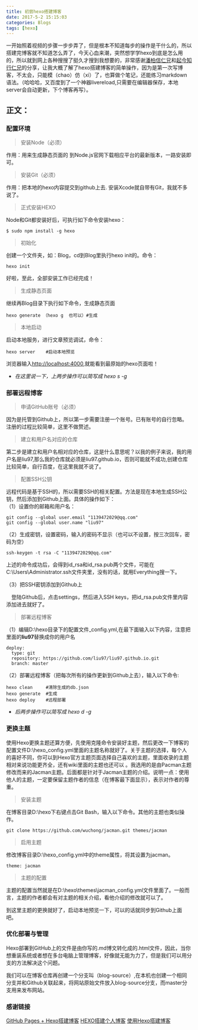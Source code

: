 ```yaml
---
title: 初尝hexo搭建博客
date: 2017-5-2 15:15:03
categories: Blogs
tags: [hexo]
---
```

一开始照着视频的步骤一步步弄了，但是根本不知道每步的操作是干什么的，所以搭建完博客就不知道怎么弄了，今天心血来潮，突然想学学hexo到底是怎么用的，所以就到网上各种搜搜了挺久才搜到我想要的，非常感谢[潘柏信仁兄](http://baixin.io/2015/08/HEXO%E6%90%AD%E5%BB%BA%E4%B8%AA%E4%BA%BA%E5%8D%9A%E5%AE%A2/)和[起今知行仁兄](http://qjzhixing.com/2015/08/24/)的分享，让我大概了解了hexo搭建博客的简单操作，因为是第一次写博客，不太会，只能模（chao）仿（xi）了，也算做个笔记，还能练习markdown语法。（哈哈哈，又百度到了一个神器livereload,只需要在编辑器保存，本地server会自动更新，下个博客再写）。<!--more-->

## 正文：

### **配置环境**

> 安装Node（必须）

作用：用来生成静态页面的 到Node.js官网下载相应平台的最新版本，一路安装即可。

> 安装Git（必须）

作用：把本地的hexo内容提交到github上去. 安装Xcode就自带有Git，我就不多说了。

> 正式安装HEXO　

Node和Git都安装好后，可执行如下命令安装hexo：

    $ sudo npm install -g hexo

> 初始化

创建一个文件夹，如：Blog，cd到Blog里执行hexo init的。命令：

    hexo init

好啦，至此，全部安装工作已经完成！

> 生成静态页面

继续再Blog目录下执行如下命令，生成静态页面
   
    hexo generate （hexo g  也可以）#生成

> 本地启动

启动本地服务，进行文章预览调试，命令：

    hexo server    #启动本地预览

浏览器输入[http://localhost:4000](http://localhost:4000),就能看到最原始的hexo页面啦！
* *在这里说一下，上两步操作可以简写成 hexo s -g* 

### **部署远程博客**

> 申请GitHub账号（必须）

因为是托管到Github上，所以第一步需要注册一个账号。已有账号的自行忽略。注册的过程比较简单，这里不做赘述。

> 建立和用户名对应的仓库

第二步是建立和用户名相对应的仓库，这是什么意思呢？以我的例子来说，我的用户名是liu97,那么我的仓库就必须是liu97.github.io，否则可能就不成功,创建仓库比较简单，自行百度，在这里我就不说了。

> 配置SSH公钥

远程代码是基于SSH的，所以需要SSH的相关配置。方法是现在本地生成SSH公钥，然后添加到Github上面。具体的操作如下：<br>
（1）设置你的邮箱和用户名：

    git config --global user.email "1139472029@qq.com"
	git config --global user.name "liu97"

（2）生成密钥，设置密码，输入的密码不显示（也可以不设置，按三次回车，密码为空）
	
	ssh-keygen -t rsa -C "1139472029@qq.com"

上述的命令成功后，会得到id_rsa和id_rsa.pub两个文件，可能在C:\Users\Administrator\.ssh文件夹里，没有的话，就用Everything搜一下。

（3）把SSH密钥添加到Github上

　登陆Github后，点击settings，然后进入SSH keys，把id_rsa.pub文件里内容添加进去就好了。

> 部署远程博客

（1）编辑D:\hexo目录下的配置文件_config.yml,在最下面输入以下内容，注意把里面的**liu97**替换成你的用户名

    deploy:
	  type: git
	  repository: https://github.com/liu97/liu97.github.io.git
	  branch: master
（2）部署远程博客（把每次所有的操作更新到Github上去），输入以下命令:

    hexo clean     #清除生成的db.json
	hexo generate  #生成
	hexo deploy    #远程部署

* *后两步操作可以简写成 hexo d -g* 

### **更换主题**

使用Hexo更换主题还算方便，先使用克隆命令安装好主题，然后更改一下博客的配置文件D:\hexo\_config.yml里面的主题名称就好了。关于主题的选择，每个人的喜好不同，你可以到Hexo官方主题页面选择自己喜欢的主题，里面收录的主题相对来说功能更齐全，还有wiki里面的主题也还可以 。我选用的是由Pacman主题修改而来的Jacman主题。后面都是针对于Jacman主题的介绍。说明一点：使用他人的主题，一定要保留主题作者的信息（在博客最下面显示），表示对作者的尊重。

> 安装主题

在博客目录D:\hexo下右键点击Git Bash，输入以下命令。其他的主题也类似操作。

	git clone https://github.com/wuchong/jacman.git themes/jacman

> 启用主题

修改博客目录D:\hexo\_config.yml中的theme属性，将其设置为jacman。

	theme: jacman

> 主题的配置

主题的配置当然就是在D:\hexo\themes\jacman\_config.yml文件里面了。一般而言，主题的作者都会有对主题的相关介绍，看他介绍的修改就可以了。

到这里主题的更换就好了，启动本地预览一下，可以的话就同步到Github上面吧。

### **优化部署与管理**

Hexo部署到GitHub上的文件是由你写的.md博文转化成的.html文件，因此，当你想重装系统或者想在多台电脑上管理博客，好像就无能为力了，但是我们可以用分支的方法解决这个问题。

我们可以在博客仓库再创建一个分支叫（blog-source）,在本机也创建一个相同分支并和Github关联起来，将网站原始文件放入blog-source分支，而master分支用来发布网站。

### **感谢链接**

[GitHub Pages + Hexo搭建博客](http://crazymilk.github.io/2015/12/28/GitHub-Pages-Hexo%E6%90%AD%E5%BB%BA%E5%8D%9A%E5%AE%A2/)
[HEXO搭建个人博客](http://baixin.io/2015/08/HEXO%E6%90%AD%E5%BB%BA%E4%B8%AA%E4%BA%BA%E5%8D%9A%E5%AE%A2/)
[使用Hexo搭建博客](http://qjzhixing.com/2015/08/24/)


